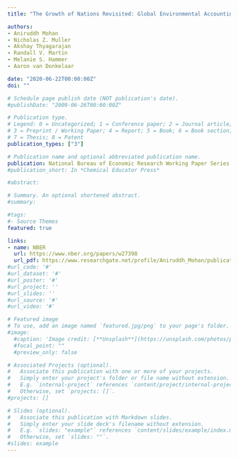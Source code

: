 ```yaml
---
title: "The Growth of Nations Revisited: Global Environmental Accounting from 1998 to 2018." 

authors:
- Aniruddh Mohan
- Nicholas Z. Muller
- Akshay Thyagarajan 
- Randall V. Martin
- Melanie S. Hammer 
- Aaron van Donkelaar

date: "2020-06-22T00:00:00Z"
doi: ""

# Schedule page publish date (NOT publication's date).
#publishDate: "2009-06-26T00:00:00Z"

# Publication type.
# Legend: 0 = Uncategorized; 1 = Conference paper; 2 = Journal article;
# 3 = Preprint / Working Paper; 4 = Report; 5 = Book; 6 = Book section;
# 7 = Thesis; 8 = Patent
publication_types: ["3"]

# Publication name and optional abbreviated publication name.
publication: National Bureau of Economic Research Working Paper Series
#publication_short: In *Chemical Educator Press*

#abstract: 

# Summary. An optional shortened abstract.
#summary: 

#tags:
#- Source Themes
featured: true

links:
- name: NBER
  url: https://www.nber.org/papers/w27398
  url_pdf: https://www.researchgate.net/profile/Aniruddh_Mohan/publication/342352008_The_Growth_of_Nations_Revisited_Global_Environmental_Accounting_from_1998_to_2018/links/5ef010b4299bf1faac6c90b3/The-Growth-of-Nations-Revisited-Global-Environmental-Accounting-from-1998-to-2018.pdf
#url_code: '#'
#url_dataset: '#'
#url_poster: '#'
#url_project: ''
#url_slides: ''
#url_source: '#'
#url_video: '#'

# Featured image
# To use, add an image named `featured.jpg/png` to your page's folder. 
#image:
  #caption: 'Image credit: [**Unsplash**](https://unsplash.com/photos/pLCdAaMFLTE)'
  #focal_point: ""
  #preview_only: false

# Associated Projects (optional).
#   Associate this publication with one or more of your projects.
#   Simply enter your project's folder or file name without extension.
#   E.g. `internal-project` references `content/project/internal-project/index.md`.
#   Otherwise, set `projects: []`.
#projects: []

# Slides (optional).
#   Associate this publication with Markdown slides.
#   Simply enter your slide deck's filename without extension.
#   E.g. `slides: "example"` references `content/slides/example/index.md`.
#   Otherwise, set `slides: ""`.
#slides: example
---
```


